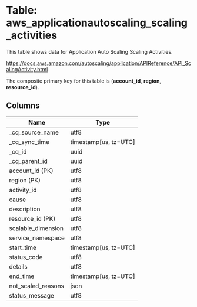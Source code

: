 # Table: aws_applicationautoscaling_scaling_activities

This table shows data for Application Auto Scaling Scaling Activities.

https://docs.aws.amazon.com/autoscaling/application/APIReference/API_ScalingActivity.html

The composite primary key for this table is (**account_id**, **region**, **resource_id**).

## Columns

| Name          | Type          |
| ------------- | ------------- |
|_cq_source_name|utf8|
|_cq_sync_time|timestamp[us, tz=UTC]|
|_cq_id|uuid|
|_cq_parent_id|uuid|
|account_id (PK)|utf8|
|region (PK)|utf8|
|activity_id|utf8|
|cause|utf8|
|description|utf8|
|resource_id (PK)|utf8|
|scalable_dimension|utf8|
|service_namespace|utf8|
|start_time|timestamp[us, tz=UTC]|
|status_code|utf8|
|details|utf8|
|end_time|timestamp[us, tz=UTC]|
|not_scaled_reasons|json|
|status_message|utf8|